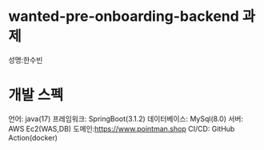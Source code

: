 # wanted-pre-onboarding-backend 과제 
성명:한수빈

# 개발 스펙
언어: java(17)
프레임워크: SpringBoot(3.1.2)
데이터베이스: MySql(8.0)
서버: AWS Ec2(WAS,DB)
도메인:https://www.pointman.shop
CI/CD: GitHub Action(docker)




